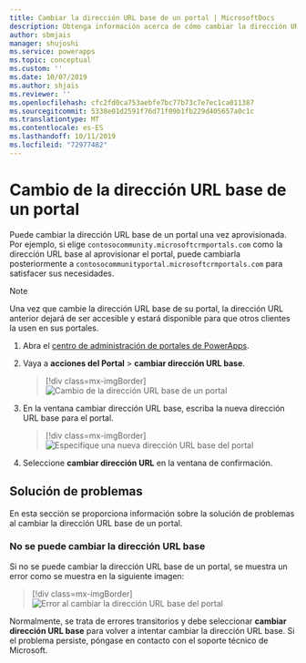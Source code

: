 ```yaml
---
title: Cambiar la dirección URL base de un portal | MicrosoftDocs
description: Obtenga información acerca de cómo cambiar la dirección URL base de un portal.
author: sbmjais
manager: shujoshi
ms.service: powerapps
ms.topic: conceptual
ms.custom: ''
ms.date: 10/07/2019
ms.author: shjais
ms.reviewer: ''
ms.openlocfilehash: cfc2fd0ca753aebfe7bc77b73c7e7ec1ca011387
ms.sourcegitcommit: 5338e01d2591f76d71f09b1fb229d405657a0c1c
ms.translationtype: MT
ms.contentlocale: es-ES
ms.lasthandoff: 10/11/2019
ms.locfileid: "72977482"
---
```

# <a name="change-the-base-url-of-a-portal"></a>Cambio de la dirección URL base de un portal

Puede cambiar la dirección URL base de un portal una vez aprovisionada. Por ejemplo, si elige `contosocommunity.microsoftcrmportals.com` como la dirección URL base al aprovisionar el portal, puede cambiarla posteriormente a `contosocommunityportal.microsoftcrmportals.com` para satisfacer sus necesidades.

> [!NOTE]
> Una vez que cambie la dirección URL base de su portal, la dirección URL anterior dejará de ser accesible y estará disponible para que otros clientes la usen en sus portales.

1.  Abra el [centro de administración de portales de PowerApps](admin-overview.md).

2.  Vaya a **acciones del Portal** > **cambiar dirección URL base**. 

    > [!div class=mx-imgBorder]
    > ![Cambio de la dirección URL base de un portal](../media/change-base-url-action.png "cambio de la dirección URL base de un portal")

3.  En la ventana cambiar dirección URL base, escriba la nueva dirección URL base para el portal.

    > [!div class=mx-imgBorder]
    > ![Especifique una nueva dirección URL base del portal](../media/change-base-url.png "especifique una nueva dirección URL base del portal")

4.  Seleccione **cambiar dirección URL** en la ventana de confirmación.

## <a name="troubleshooting"></a>Solución de problemas

En esta sección se proporciona información sobre la solución de problemas al cambiar la dirección URL base de un portal.

### <a name="changing-the-base-url-fails"></a>No se puede cambiar la dirección URL base

Si no se puede cambiar la dirección URL base de un portal, se muestra un error como se muestra en la siguiente imagen:

> [!div class=mx-imgBorder]
> ![Error al cambiar la dirección URL base del portal](../media/change-base-url-error.png "error al cambiar la dirección URL base del portal")

Normalmente, se trata de errores transitorios y debe seleccionar **cambiar dirección URL base** para volver a intentar cambiar la dirección URL base. Si el problema persiste, póngase en contacto con el soporte técnico de Microsoft.
